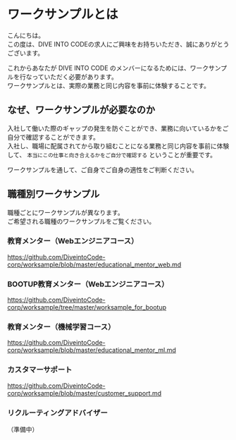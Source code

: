 # ワークサンプルとは

こんにちは。  
この度は、DIVE INTO CODEの求人にご興味をお持ちいただき、誠にありがとうございます。  

これからあなたが DIVE INTO CODE のメンバーになるためには、ワークサンプルを行なっていただく必要があります。  
ワークサンプルとは、実際の業務と同じ内容を事前に体験することです。  


## なぜ、ワークサンプルが必要なのか

入社して働いた際のギャップの発生を防ぐことができ、業務に向いているかをご自分で確認することができます。  
入社し、職場に配属されてから取り組むことになる業務と同じ内容を事前に体験して、 `本当にこの仕事と向き合えるかをご自分で確認する` ということが重要です。  

ワークサンプルを通して、ご自身でご自身の適性をご判断ください。  


## 職種別ワークサンプル

職種ごとにワークサンプルが異なります。  
ご希望される職種のワークサンプルをご覧ください。

### 教育メンター（Webエンジニアコース）

https://github.com/DiveintoCode-corp/worksample/blob/master/educational_mentor_web.md

### BOOTUP教育メンター（Webエンジニアコース）  

https://github.com/DiveintoCode-corp/worksample/tree/master/worksample_for_bootup

### 教育メンター（機械学習コース）

https://github.com/DiveintoCode-corp/worksample/blob/master/educational_mentor_ml.md

### カスタマーサポート

https://github.com/DiveintoCode-corp/worksample/blob/master/customer_support.md


### リクルーティングアドバイザー

（準備中）
